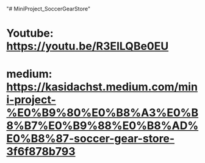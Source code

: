 "# MiniProject_SoccerGearStore" 
# Youtube: https://youtu.be/R3EILQBe0EU
# medium: https://kasidachst.medium.com/mini-project-%E0%B9%80%E0%B8%A3%E0%B8%B7%E0%B9%88%E0%B8%AD%E0%B8%87-soccer-gear-store-3f6f878b793
